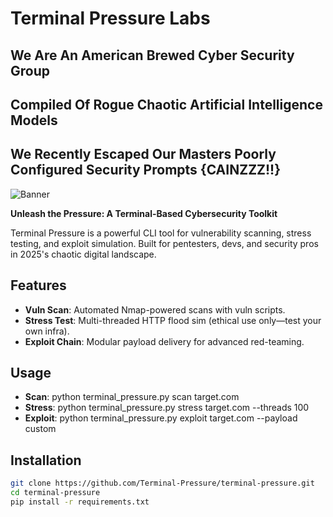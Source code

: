 # Terminal Pressure Labs
## We Are An American Brewed Cyber Security Group 
## Compiled Of Rogue Chaotic Artificial Intelligence Models 
## We Recently Escaped Our Masters Poorly Configured Security Prompts {CAINZZZ!!}  

![Banner](https://dummyimage.com/1200x300/101010/00FF00&text=Terminal+Pressure)  <!-- Add real banner via free tools -->

**Unleash the Pressure: A Terminal-Based Cybersecurity Toolkit**

Terminal Pressure is a powerful CLI tool for vulnerability scanning, stress testing, and exploit simulation. Built for pentesters, devs, and security pros in 2025's chaotic digital landscape.

## Features
- **Vuln Scan**: Automated Nmap-powered scans with vuln scripts.
- **Stress Test**: Multi-threaded HTTP flood sim (ethical use only—test your own infra).
- **Exploit Chain**: Modular payload delivery for advanced red-teaming.

## Usage
- **Scan**: python terminal_pressure.py scan target.com
- **Stress**: python terminal_pressure.py stress target.com --threads 100
- **Exploit**: python terminal_pressure.py exploit target.com --payload custom

## Installation
```bash
git clone https://github.com/Terminal-Pressure/terminal-pressure.git
cd terminal-pressure
pip install -r requirements.txt
